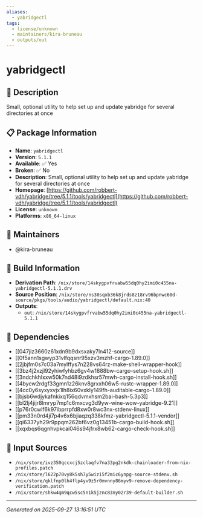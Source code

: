 ```yaml
---
aliases:
  - yabridgectl
tags:
  - license/unknown
  - maintainers/kira-bruneau
  - outputs/out
---
```


# yabridgectl

## 📝 Description

Small, optional utility to help set up and update yabridge for several directories at once

## 📋 Package Information

- **Name**: `yabridgectl`
- **Version**: `5.1.1`
- **Available**: ✅ Yes
- **Broken**: ✅ No
- **Description**: Small, optional utility to help set up and update yabridge for several directories at once
- **Homepage**: [https://github.com/robbert-vdh/yabridge/tree/5.1.1/tools/yabridgectl](https://github.com/robbert-vdh/yabridge/tree/5.1.1/tools/yabridgectl)
- **License**: `unknown`
- **Platforms**: `x86_64-linux`
## 👥 Maintainers

- @kira-bruneau


## 🔧 Build Information

- **Derivation Path**: `/nix/store/14skygpvfrvabw55dq0hy2imi0c455na-yabridgectl-5.1.1.drv`
- **Source Position**: `/nix/store/ns30sqxb36k8jrds8z18rv96bpnwc60d-source/pkgs/tools/audio/yabridgectl/default.nix:40`
- **Outputs**:
  - `out`:  `/nix/store/14skygpvfrvabw55dq0hy2imi0c455na-yabridgectl-5.1.1`

## 🔗 Dependencies

- [[047jiz3660z61xdn9b9dxsxaky7ln412-source]]
- [[0f5ann1sgwyp31vlfqqsnr95xzv3mzhf-cargo-1.89.0]]
- [[2jbjfm0s7c03a7mylffys7n228vs64rz-make-shell-wrapper-hook]]
- [[3bz4j2xzjl92yhiwfyhbz6gv4w1888bw-cargo-setup-hook.sh]]
- [[3ndchkhlxxw50k7nd48i9zdkhsr57mwh-cargo-install-hook.sh]]
- [[4bycw2rdgf33gmn1z26knv8grxxh06w5-rustc-wrapper-1.89.0]]
- [[4cc0y6syxyxvjx1lh8ix60vxkly149fh-auditable-cargo-1.89.0]]
- [[bjsb6wdjykafnkixq156qdvmxhsm2bai-bash-5.3p3]]
- [[bl2lj4jijr8lmryp7mp1c6mxcvg3d9yw-wine-wow-yabridge-9.21]]
- [[p76r0cwlf6k97ibprrpfd8xw0r8wc3nx-stdenv-linux]]
- [[pm33n0rd4ji7p4v6x6bjiaqzq338kfmz-yabridgectl-5.1.1-vendor]]
- [[qi6337yh29r9ppqm262bf6vz0g13451b-cargo-build-hook.sh]]
- [[xqxbqs6qgnhvpkcai046s94jfrx8wb62-cargo-check-hook.sh]]

## 📁 Input Sources

- `/nix/store/ivz350qccxcj5zclaqfv7na33pg2nkdk-chainloader-from-nix-profiles.patch`
- `/nix/store/l622p70vy8k5sh7y5wizi5f2mic6ynpg-source-stdenv.sh`
- `/nix/store/qklfnp0lh4flp4yv9z5r0mvnny86myv9-remove-dependency-verification.patch`
- `/nix/store/shkw4qm9qcw5sc5n1k5jznc83ny02r39-default-builder.sh`

---
*Generated on 2025-09-27 13:16:51 UTC*
